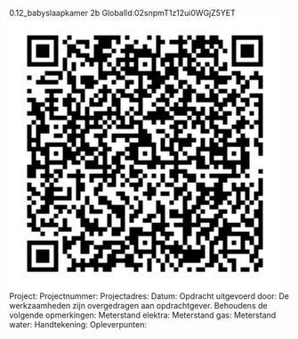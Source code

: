0.12_babyslaapkamer 2b
GlobalId:02snpmT1z12ui0WGjZ5YET
![picture](https://github.com/C-Claus/Data-Files/blob/master/QR_codes/KDV/0.12_babyslaapkamer%202b.png)
Project:
Projectnummer:
Projectadres:
Datum:
Opdracht uitgevoerd door:
De werkzaamheden zijn overgedragen aan opdrachtgever. Behoudens de volgende opmerkingen:
Meterstand elektra:
Meterstand gas:
Meterstand water:
Handtekening:
Opleverpunten:
